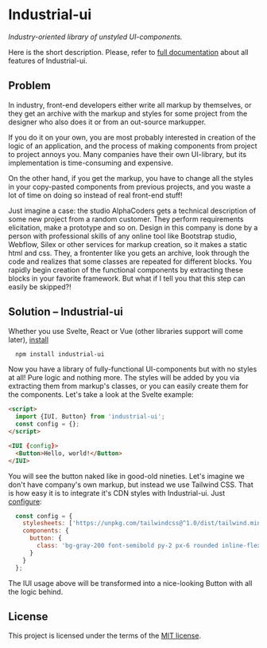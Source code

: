 # Industrial-ui
*Industry-oriented library of unstyled UI-components.*

Here is the short description. Please, refer to
[full documentation](https://industrial-ui.now.sh/)
about all features of Industrial-ui.

## Problem

In industry, front-end developers either write all markup by themselves, or they
get an archive with the markup and styles for some project from the
designer who also does it or from an out-source markupper. 

If you do it on your own, you are most probably interested in creation of the
logic of an application, and the process of making components from project to
project annoys you. Many companies have their own UI-library, but its implementation
is time-consuming and expensive.

On the other hand, if you get the markup, you have to change all the styles in your
copy-pasted components from previous projects, and you waste a lot of time on
doing so instead of real front-end stuff!

Just imagine a case: the studio AlphaCoders gets a technical description of some new
project from a random customer. They perform requirements elicitation, make a prototype
and so on. Design in this company is done by a person with professional skills of any online
tool like Bootstrap studio, Webflow, Silex or other services for markup creation, so it makes
a static html and css. They, a frontenter like you gets an archive, look through the
code and realizes that some classes are repeated for different blocks. You rapidly begin
creation of the functional components by extracting these blocks in your favorite
framework. But what if I tell you that this step can easily be skipped?!

## Solution – Industrial-ui

Whether you use Svelte, React or Vue (other libraries support will come later), [install](https://industrial-ui.now.sh/docs/installation)

```bash
  npm install industrial-ui
```

Now you have a library of fully-functional UI-components but with no styles at all!
Pure logic and nothing more. The styles will be added by you via extracting them from
markup's classes, or you can easily create them for the components. Let's take a look
at the Svelte example:

```html
<script>
  import {IUI, Button} from 'industrial-ui';
  const config = {}; 
</script>

<IUI {config}>
  <Button>Hello, world!</Button>
</IUI>
```

You will see the button naked like in good-old nineties. Let's imagine we don't have
company's own markup, but instead we use Tailwind CSS. That is how easy it is to
integrate it's CDN styles with Industrial-ui. Just [configure](https://industrial-ui.now.sh/docs/configuration):

```javascript
  const config = {
    stylesheets: ['https://unpkg.com/tailwindcss@^1.0/dist/tailwind.min.css'],
    components: {
      button: {
        class: 'bg-gray-200 font-semibold py-2 px-6 rounded inline-flex items-center'
      }
    }
  };
``` 

The IUI usage above will be transformed into a nice-looking Button with all the
logic behind.

## License

This project is licensed under the terms of the [MIT license](https://github.com/VanishMax/industrial-ui/blob/master/LICENSE).
